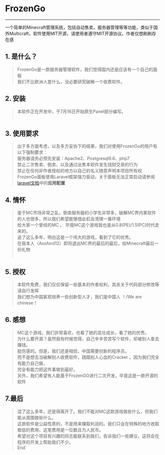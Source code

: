 # FrozenGo
---
一个简单的Minecraft管理系统，包括自动售卖，服务器管理等等功能，类似于国外Multicraft，软件使用MIT开源，请使用者遵守MIT开源协议。作者仅想刷刷存在感

## 1. 是什么？
>FrozenGo是一款服务器管理软件，我们觉得国内还是应该有一个自己的面板<br />
>我们不比欧洲人差什么，没必要研究破解一个收费软件。<br />
## 2. 安装 
>本软件正在开发中，于7月16日开始原生Panel部分编写。<br />
    
## 3. 使用要求
>出于多方面考虑，以及多方妥协下的结果，我们对使用FrozenGo的用户有以下强制要求：<br />
>服务器请务必预先安装：Apache2、Postgresql9.6、php7<br />
>禁止二次售卖、倒卖、以及通过出售本软件发生钱财交易的行为<br />
>禁止在任何非作者授权的地方以自己的名义随意声明本项目所有权<br />
>FrozenGo面板使用Laravel框架强力驱动，关于面板无法正常启动请参阅<a href="http://laravelacademy.org/post/6665.html">laravel文档</a>中的<strong>应用配置</strong><br />

## 4. 情怀 
>鉴于MC市场非常之乱，倒卖服务器的小学生非常多，破解MC界内某软件的人也很多，所以我们希望能够借此机会清理一番环境<br />
>给大家一个曾经的MC 。 毕竟MC这个游戏我也是从0.8(PE)/1.5(PC)时代走来的。<br />
>追了这么多年，明白这是一个伟大的游戏，看到了它的优秀。<br />
>在我本人（Axoford12）即将退出MC界的最后的最后，给Minecraft最后一份礼物 <br />
    
## 5. 授权    
>本软件免费，我们仅仅保留一些基本的作者权利，其余关于代码部分修改等请自行发挥 <br />
>我们想为中国客观培养一些创新型人才，我们是中国人 ！/We are chinese！<br />

## 6. 感想  
>MC这个游戏，我们非常喜欢，也看了她的茁壮成长，看了她的优秀。<br />
>为什么要开源？虽然我有时候觉得，自己辛辛苦苦写个软件，却被别人拿去赚钱。<br />
>挺伤感的。但是，我们还是相信，中国需要创新的程序员。<br />
>而不是想去当破解别人收费软件，践踏别人心血的Cracker 。因为我们完全有能力自己做，<br />
>完全有能力把这件事做到最好。<br />
>另外，我们希望有人能基于FrozenGO进行二次开发，毕竟这是一款开源的软件<br />
## 7.最后
>混了这么多年，还是得离开了。我们不能对MC这款游戏做些什么，但我们能从周围做些什么。<br/>
>这款软件是公益性质的，不是用来赚取利润的。我们只会在特殊的地方收取极低的费用，这笔费用是一位数且为人民币。<br/>
>希望对这个项目有兴趣的同志能联系到我们，告诉我们一些建议，这将会在程序的开发上帮助我们不少。<br/>
>End`
